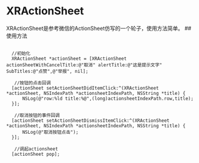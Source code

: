 # XRActionSheet
XRActionSheet是参考微信的ActionSheet仿写的一个轮子，使用方法简单。
##使用方法
<pre><code>
  //初始化
  XRActionSheet *actionSheet = [XRActionSheet actionSheetWithCancelTitle:@"取消" alertTitle:@"这是提示文字" SubTitles:@"点赞",@"举报", nil];
    
   //按钮的点击回调
  [actionSheet setActionSheetDidItemClick:^(XRActionSheet *actionSheet, NSIndexPath *actionsheetIndexPath, NSString *title) {
      NSLog(@"row:%ld title:%@",(long)actionsheetIndexPath.row,title);
  }];
  
   //取消按钮的事件回调
  [actionSheet setActionSheetDismissItemClick:^(XRActionSheet *actionSheet, NSIndexPath *actionsheetIndexPath, NSString *title) {
      NSLog(@"取消按钮点击");
  }];
    
   //调起actionsheet
  [actionSheet pop];
</pre></code>
